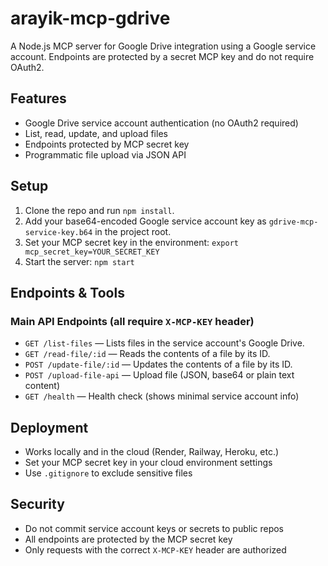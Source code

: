 
# arayik-mcp-gdrive

A Node.js MCP server for Google Drive integration using a Google service account. Endpoints are protected by a secret MCP key and do not require OAuth2.

## Features
- Google Drive service account authentication (no OAuth2 required)
- List, read, update, and upload files
- Endpoints protected by MCP secret key
- Programmatic file upload via JSON API

## Setup
1. Clone the repo and run `npm install`.
2. Add your base64-encoded Google service account key as `gdrive-mcp-service-key.b64` in the project root.
3. Set your MCP secret key in the environment: `export mcp_secret_key=YOUR_SECRET_KEY`
4. Start the server: `npm start`

## Endpoints & Tools

### Main API Endpoints (all require `X-MCP-KEY` header)

- `GET /list-files` — Lists files in the service account's Google Drive.
- `GET /read-file/:id` — Reads the contents of a file by its ID.
- `POST /update-file/:id` — Updates the contents of a file by its ID.
- `POST /upload-file-api` — Upload file (JSON, base64 or plain text content)
- `GET /health` — Health check (shows minimal service account info)

## Deployment
- Works locally and in the cloud (Render, Railway, Heroku, etc.)
- Set your MCP secret key in your cloud environment settings
- Use `.gitignore` to exclude sensitive files

## Security
- Do not commit service account keys or secrets to public repos
- All endpoints are protected by the MCP secret key
- Only requests with the correct `X-MCP-KEY` header are authorized
